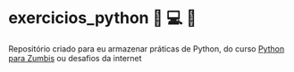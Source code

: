 # exercicios_python :snake: :computer: :notebook:
Repositório criado para eu armazenar práticas de Python, do curso [Python para Zumbis](https://www.pycursos.com/python-para-zumbis/) ou desafios da internet 
